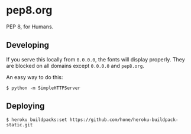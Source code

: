 # pep8.org

PEP 8, for Humans.

## Developing

If you serve this locally from `0.0.0.0`, the fonts will display properly. They are blocked on all domains except `0.0.0.0` and `pep8.org`.

An easy way to do this:

    $ python -m SimpleHTTPServer

## Deploying

    $ heroku buildpacks:set https://github.com/hone/heroku-buildpack-static.git
